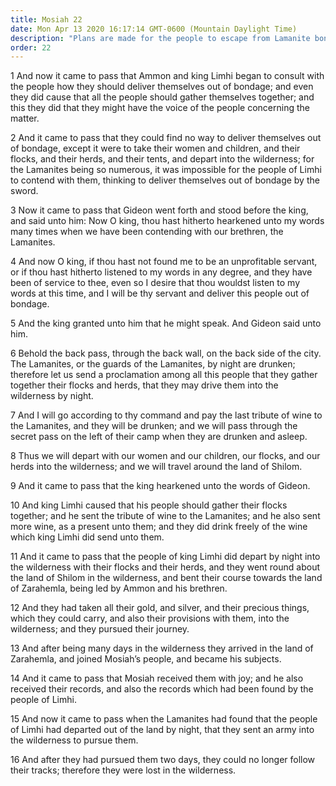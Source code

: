 ```yaml
---
title: Mosiah 22
date: Mon Apr 13 2020 16:17:14 GMT-0600 (Mountain Daylight Time)
description: "Plans are made for the people to escape from Lamanite bondage—The Lamanites are made drunk—The people escape, return to Zarahemla, and become subject to King Mosiah. About 121–120 B.C."
order: 22
---
```


1 And now it came to pass that Ammon and king Limhi began to consult with the people how they should deliver themselves out of bondage; and even they did cause that all the people should gather themselves together; and this they did that they might have the voice of the people concerning the matter.

2 And it came to pass that they could find no way to deliver themselves out of bondage, except it were to take their women and children, and their flocks, and their herds, and their tents, and depart into the wilderness; for the Lamanites being so numerous, it was impossible for the people of Limhi to contend with them, thinking to deliver themselves out of bondage by the sword.

3 Now it came to pass that Gideon went forth and stood before the king, and said unto him: Now O king, thou hast hitherto hearkened unto my words many times when we have been contending with our brethren, the Lamanites.

4 And now O king, if thou hast not found me to be an unprofitable servant, or if thou hast hitherto listened to my words in any degree, and they have been of service to thee, even so I desire that thou wouldst listen to my words at this time, and I will be thy servant and deliver this people out of bondage.

5 And the king granted unto him that he might speak. And Gideon said unto him.

6 Behold the back pass, through the back wall, on the back side of the city. The Lamanites, or the guards of the Lamanites, by night are drunken; therefore let us send a proclamation among all this people that they gather together their flocks and herds, that they may drive them into the wilderness by night.

7 And I will go according to thy command and pay the last tribute of wine to the Lamanites, and they will be drunken; and we will pass through the secret pass on the left of their camp when they are drunken and asleep.

8 Thus we will depart with our women and our children, our flocks, and our herds into the wilderness; and we will travel around the land of Shilom.

9 And it came to pass that the king hearkened unto the words of Gideon.

10 And king Limhi caused that his people should gather their flocks together; and he sent the tribute of wine to the Lamanites; and he also sent more wine, as a present unto them; and they did drink freely of the wine which king Limhi did send unto them.

11 And it came to pass that the people of king Limhi did depart by night into the wilderness with their flocks and their herds, and they went round about the land of Shilom in the wilderness, and bent their course towards the land of Zarahemla, being led by Ammon and his brethren.

12 And they had taken all their gold, and silver, and their precious things, which they could carry, and also their provisions with them, into the wilderness; and they pursued their journey.

13 And after being many days in the wilderness they arrived in the land of Zarahemla, and joined Mosiah’s people, and became his subjects.

14 And it came to pass that Mosiah received them with joy; and he also received their records, and also the records which had been found by the people of Limhi.

15 And now it came to pass when the Lamanites had found that the people of Limhi had departed out of the land by night, that they sent an army into the wilderness to pursue them.

16 And after they had pursued them two days, they could no longer follow their tracks; therefore they were lost in the wilderness.
